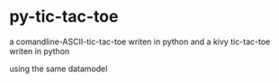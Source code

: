 # py-tic-tac-toe
a comandline-ASCII-tic-tac-toe writen in python
and 
a kivy tic-tac-toe writen in python

using the same datamodel
